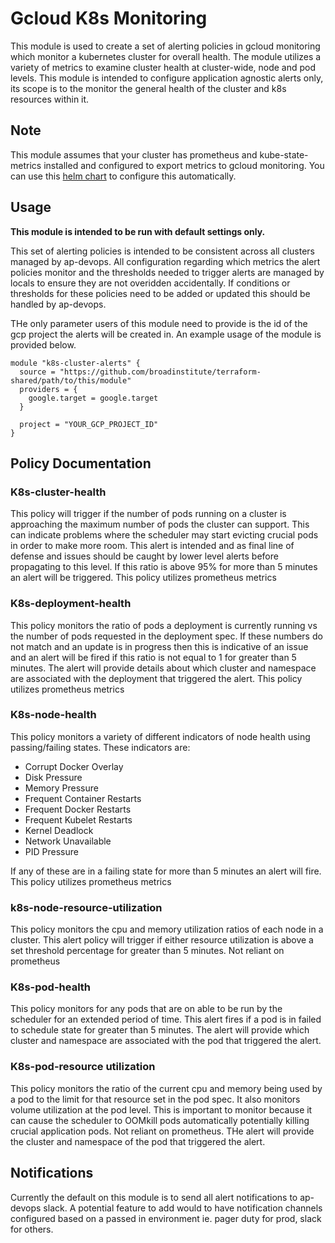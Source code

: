 # Gcloud K8s Monitoring
This module is used to create a set of alerting policies in gcloud monitoring which monitor a kubernetes cluster for overall health. The module utilizes a variety of metrics to examine cluster health at cluster-wide, node and pod levels. This module is intended to configure application agnostic alerts only, its scope is to the monitor the general health of the cluster and k8s resources within it.

## Note
This module assumes that your cluster has prometheus and kube-state-metrics installed and configured to export metrics to gcloud monitoring. You can use this [helm chart](placeholder) to configure this automatically.


## Usage
**This module is intended to be run with default settings only.** 

This set of alerting policies is intended to be consistent across all clusters managed by ap-devops. All configuration regarding which metrics the alert policies monitor and the thresholds needed to trigger alerts are managed by locals to ensure they are not overidden accidentally. If conditions or thresholds for these policies need to be added or updated this should be handled by ap-devops.

THe only parameter users of this module need to provide is the id of the gcp project the alerts will be created in. An example usage of the module is provided below. 

```
module "k8s-cluster-alerts" {
  source = "https://github.com/broadinstitute/terraform-shared/path/to/this/module"
  providers = {
    google.target = google.target
  }

  project = "YOUR_GCP_PROJECT_ID"
}
```

## Policy Documentation

### K8s-cluster-health
This policy will trigger if the number of pods running on a cluster is approaching the maximum number of pods the cluster can support. This can indicate problems where the scheduler may start evicting crucial pods in order to make more room. This alert is intended and as final line of defense and issues should be caught by lower level alerts before propagating to this level. If this ratio is above 95% for more than 5 minutes an alert will be triggered. This policy utilizes prometheus metrics

### K8s-deployment-health
This policy monitors the ratio of pods a deployment is currently running vs the number of pods requested in the deployment spec. If these numbers do not match and an update is in progress then this is indicative of an issue and an alert will be fired if this ratio is not equal to 1 for greater than 5 minutes. The alert will provide details about which cluster and namespace are associated with the deployment that triggered the alert. This policy utilizes prometheus metrics

### K8s-node-health
This policy monitors a variety of different indicators of node health using passing/failing states. These indicators are: 
- Corrupt Docker Overlay
- Disk Pressure
- Memory Pressure
- Frequent Container Restarts
- Frequent Docker Restarts
- Frequent Kubelet Restarts
- Kernel Deadlock
- Network Unavailable
- PID Pressure

If any of these are in a failing state for more than 5 minutes an alert will fire. This policy utilizes prometheus metrics

### k8s-node-resource-utilization
This policy monitors the cpu and memory utilization ratios of each node in a cluster. This alert policy will trigger if either resource utilization is above a set threshold percentage for greater than 5 minutes. Not reliant on prometheus

### K8s-pod-health
This policy monitors for any pods that are on able to be run by the scheduler for an extended period of time. This alert fires if a pod is in failed to schedule state for greater than 5 minutes. The alert will provide which cluster and namespace are associated with the pod that triggered the alert.

### K8s-pod-resource utilization 
This policy monitors the ratio of the current cpu and memory being used by a pod to the limit for that resource set in the pod spec. It also monitors volume utilization at the pod level. This is important to monitor because it can cause the scheduler to OOMkill pods automatically potentially killing crucial application pods. Not reliant on prometheus. THe alert will provide the cluster and namespace of the pod that triggered the alert.

## Notifications
Currently the default on this module is to send all alert notifications to ap-devops slack. A potential feature to add would to have notification channels configured based on a passed in environment ie. pager duty for prod, slack for others.
